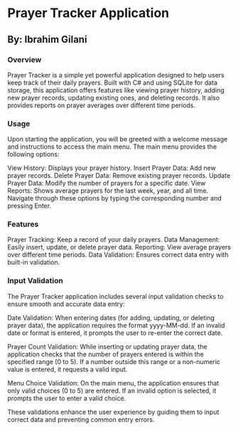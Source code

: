 <h1>Prayer Tracker Application</h1>

<h2>By: Ibrahim Gilani</h2>

<h3>Overview</h3>

Prayer Tracker is a simple yet powerful application designed to help users keep track of their daily prayers. Built with C# and using SQLite for data storage, this application offers features like viewing prayer history, adding new prayer records, updating existing ones, and deleting records. It also provides reports on prayer averages over different time periods.

<h3>Usage</h3>

Upon starting the application, you will be greeted with a welcome message and instructions to access the main menu. The main menu provides the following options:

View History: Displays your prayer history.
Insert Prayer Data: Add new prayer records.
Delete Prayer Data: Remove existing prayer records.
Update Prayer Data: Modify the number of prayers for a specific date.
View Reports: Shows average prayers for the last week, year, and all time.
Navigate through these options by typing the corresponding number and pressing Enter.

<h3>Features</h3>

Prayer Tracking: Keep a record of your daily prayers.
Data Management: Easily insert, update, or delete prayer data.
Reporting: View average prayers over different time periods.
Data Validation: Ensures correct data entry with built-in validation.

<h3>Input Validation</h3>

The Prayer Tracker application includes several input validation checks to ensure smooth and accurate data entry:

Date Validation: When entering dates (for adding, updating, or deleting prayer data), the application requires the format yyyy-MM-dd. If an invalid date or format is entered, it prompts the user to re-enter the correct date.

Prayer Count Validation: While inserting or updating prayer data, the application checks that the number of prayers entered is within the specified range (0 to 5). If a number outside this range or a non-numeric value is entered, it requests a valid input.

Menu Choice Validation: On the main menu, the application ensures that only valid choices (0 to 5) are entered. If an invalid option is selected, it prompts the user to enter a valid choice.

These validations enhance the user experience by guiding them to input correct data and preventing common entry errors.
